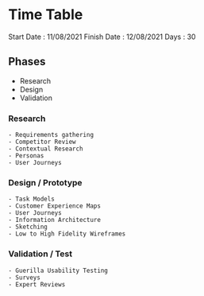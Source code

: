 # Time Table

Start Date : 11/08/2021
Finish Date : 12/08/2021
Days : 30

## Phases
- Research
- Design
- Validation

### Research    

    - Requirements gathering
    - Competitor Review
    - Contextual Research
    - Personas 
    - User Journeys

### Design / Prototype

    - Task Models
    - Customer Experience Maps
    - User Journeys
    - Information Architecture
    - Sketching
    - Low to High Fidelity Wireframes


### Validation / Test

    - Guerilla Usability Testing
    - Surveys
    - Expert Reviews

